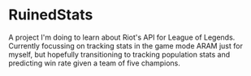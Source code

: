 # RuinedStats

A project I'm doing to learn about Riot's API for League of Legends. Currently focussing on tracking stats in the game mode ARAM just for myself, but hopefully transitioning to tracking population stats and predicting win rate given a team of five champions.
